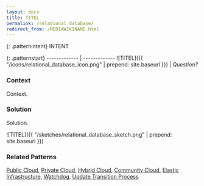 ```yaml
---
layout: docs
title: TITEL
permalink: /relational_database/
redirect_from: /MEDIAWIKINAME.html
---
```


{: .patternintent}
INTENT

{: .patternstart}
------------- | -------------
![TITEL]({{ "/icons/relational_database_icon.png" | prepend: site.baseurl }})  | *Question?*

### Context

Context.

### Solution

Solution.
 
![TITEL]({{ "/sketches/relational_database_sketch.png" | prepend: site.baseurl }})

### Related Patterns
[Public Cloud](/public_cloud/), [Private Cloud](/private_cloud/), [Hybrid Cloud](/hybrid_cloud/), [Community Cloud](/community_cloud/), [Elastic Infrastructure](/elastic_infrastructure/), [Watchdog](/watchdog/), [Update Transition Process](/update_transition_process/)